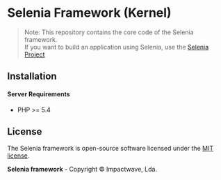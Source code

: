 # Selenia Framework (Kernel)

> Note: This repository contains the core code of the Selenia framework.  
> If you want to build an application using Selenia, use the [Selenia Project](https://github.com/selenia-framework/selenia)

## Installation

#### Server Requirements

-  PHP >= 5.4

## License

The Selenia framework is open-source software licensed under the [MIT license](http://opensource.org/licenses/MIT).

**Selenia framework** - Copyright &copy; Impactwave, Lda.
